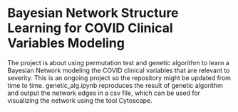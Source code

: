 # Bayesian Network Structure Learning for COVID Clinical Variables Modeling
The project is about using permutation test and genetic algorithm to learn a Bayesian Network modeling the COVID clinical variables that are relevant to severity.
This is an ongoing project so the repository might be updated from time to time.
genetic_alg.ipynb reproduces the result of genetic algorithm and output the network edges in a csv file, which can be used for visualizing the network using the tool Cytoscape.
